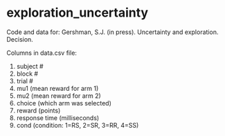 exploration_uncertainty
====

Code and data for:
Gershman, S.J. (in press). Uncertainty and exploration. Decision.

Columns in data.csv file:
1) subject #
2) block #
3) trial #
4) mu1 (mean reward for arm 1)
5) mu2 (mean reward for arm 2)
6) choice (which arm was selected)
7) reward (points)
8) response time (milliseconds)
9) cond (condition: 1=RS, 2=SR, 3=RR, 4=SS)
